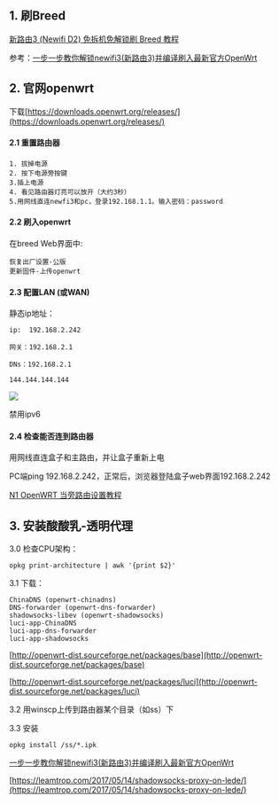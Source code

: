 ## 1. 刷Breed

[新路由3 (Newifi D2) 免拆机免解锁刷 Breed 教程](https://www.right.com.cn/forum/thread-342918-1-1.html)

参考：[一步一步教你解锁newifi3(新路由3)并编译刷入最新官方OpenWrt](https://www.right.com.cn/forum/thread-365936-1-1.html)

## 2. 官网openwrt

下载[https://downloads.openwrt.org/releases/](https://downloads.openwrt.org/releases/)

#### 2.1 重置路由器

```
1. 拔掉电源
2. 按下电源旁按键
3.插上电源
4. 看见路由器灯亮可以放开（大约3秒）
5.用网线直连newfi3和pc，登录192.168.1.1。输入密码：password
```

#### 2.2 刷入openwrt

在breed Web界面中:

```
恢复出厂设置-公版
更新固件-上传openwrt
```
#### 2.3 配置LAN (或WAN)

静态ip地址：

```
ip:  192.168.2.242

网关：192.168.2.1

DNs：192.168.2.1

144.144.144.144
```

![](C:\Users\hwdon\Downloads\mipsel_24kc\LAN_ip.png)

禁用ipv6

#### 2.4 检查能否连到路由器

用网线直连盒子和主路由，并让盒子重新上电

PC端ping 192.168.2.242，正常后，浏览器登陆盒子web界面192.168.2.242






[N1 OpenWRT 当旁路由设置教程](https://www.hotbak.net/key/n1%E5%81%9A%E6%97%81%E8%B7%AF%E7%94%B1%E7%9A%84%E7%94%A8%E5%A4%84.html)

## 3. 安装酸酸乳-透明代理

3.0 检查CPU架构：
```
opkg print-architecture | awk '{print $2}'
```
3.1 下载：

```
ChinaDNS (openwrt-chinadns)
DNS-forwarder (openwrt-dns-forwarder)
shadowsocks-libev (openwrt-shadowsocks)
luci-app-ChinaDNS
luci-app-dns-forwarder
luci-app-shadowsocks
```

[http://openwrt-dist.sourceforge.net/packages/base](http://openwrt-dist.sourceforge.net/packages/base)

[http://openwrt-dist.sourceforge.net/packages/luci](http://openwrt-dist.sourceforge.net/packages/luci)

3.2 用winscp上传到路由器某个目录（如ss）下

3.3 安装

```
opkg install /ss/*.ipk
```


[一步一步教你解锁newifi3(新路由3)并编译刷入最新官方OpenWrt](https://www.right.com.cn/forum/thread-365936-1-1.html)

[https://leamtrop.com/2017/05/14/shadowsocks-proxy-on-lede/](https://leamtrop.com/2017/05/14/shadowsocks-proxy-on-lede/)

